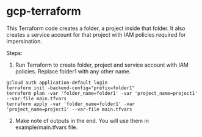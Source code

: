 # gcp-terraform

This Terraform code creates a folder, a project inside that folder. It also creates a service account for that project with IAM policies required for impersination.

Steps:
1. Run Terraform to create folder, project and service account with IAM policies. Replace folder1 with any other name.
```
gcloud auth application-default login
terraform init -backend-config="prefix=folder1"
terraform plan -var 'folder_name=folder1' -var 'project_name=project1' --var-file main.tfvars
terraform apply -var 'folder_name=folder1' -var 'project_name=project1' --var-file main.tfvars
```
2. Make note of outputs in the end. You will use them in example/main.tfvars file.